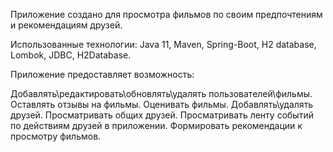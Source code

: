 
Приложение создано для просмотра фильмов по своим предпочтениям и рекомендациям друзей.

Использованные технологии:
Java 11, Maven, Spring-Boot, H2 database, Lombok, JDBC, H2Database.

Приложение предоставляет возможность:

Добавлять\редактировать\обновлять\удалять пользователей\фильмы.
Оставлять отзывы на фильмы.
Оценивать фильмы.
Добавлять\удалять друзей.
Просматривать общих друзей.
Просматривать ленту событий по действиям друзей в приложении.
Формировать рекомендации к просмотру фильмов.

